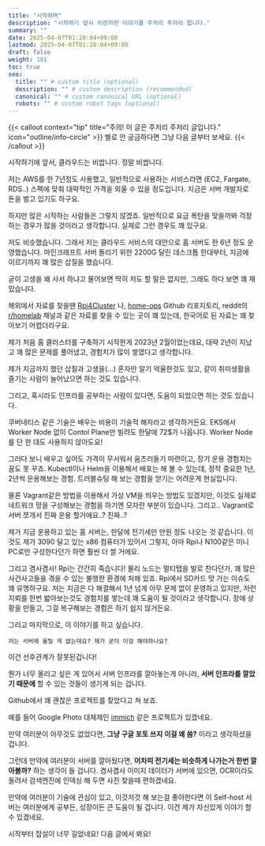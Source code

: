 ```yaml
---
title: "시작하며"
description: "시작하기 앞서 이런저런 이야기를 주저리 주저리 합니다."
summary: ""
date: 2025-04-07T01:28:04+09:00
lastmod: 2025-04-07T01:28:04+09:00
draft: false
weight: 101
toc: true
seo:
  title: "" # custom title (optional)
  description: "" # custom description (recommended)
  canonical: "" # custom canonical URL (optional)
  robots: "" # custom robot tags (optional)
---
```


{{< callout context="tip" title="주의! 이 글은 주저리 주저리 글입니다." icon="outline/info-circle" >}} 별로 안 궁금하다면 그냥 다음 글부터 보세요. {{< /callout >}}

시작하기에 앞서, 클라우드는 비쌉니다. 정말 비쌉니다.

저는 AWS를 한 7년정도 사용했고, 일반적으로 사용하는 서비스라면 (EC2, Fargate, RDS..) 스펙에 맞춰 대략적인 가격을 외울 수 있을 정도입니다. 지금은 서버 개발자로 돈을 벌고 있기도 하구요.

하지만 많은 시작하는 사람들은 그렇지 않겠죠. 일반적으로 요금 폭탄을 맞을까봐 걱정하는 경우가 많을 것이라고 생각합니다. 실제로 그런 경우도 꽤 있구요.

저도 비슷했습니다. 그래서 저는 클라우드 서비스의 대안으로 홈 서버도 한 6년 정도 운영했습니다. 마인크래프트 서버 돌리기 위한 2200G 달린 데스크톱 한대부터, 지금에 이르기까지 꽤 많은 삽질을 했습니다.

굳이 고생을 왜 사서 하냐고 물어보면 딱히 저도 할 말은 없지만, 그래도 하다 보면 꽤 재밌습니다.

해외에서 자료를 찾을땐 [Rpi4Cluster](https://rpi4cluster.com/) 나, [home-ops](https://github.com/onedr0p/home-ops) Github 리포지토리, reddit의 [r/homelab](https://www.reddit.com/r/homelab/) 채널과 같은 자료를 찾을 수 있는 곳이 꽤 있는데, 한국어로 된 자료는 꽤 찾아보기 어렵더라구요.

제가 처음 홈 클러스터를 구축하기 시작한게 2023년 2월이었는데요, 대략 2년이 지났고 꽤 많은 문제를 풀어냈고, 경험치가 많이 쌓였다고 생각합니다.

제가 지금까지 했던 삽질과 고생을(...) 혼자만 알기 억울한것도 있고, 같이 취미생활을 즐기는 사람이 늘어났으면 하는 것도 있습니다.

그리고, 혹시라도 인프라를 공부하는 사람이 있다면, 도움이 되었으면 하는 것도 있습니다.

쿠버네티스 같은 기술은 배우는 비용이 기술적 해자라고 생각하거든요. EKS에서 Worker Node 없이 Contol Plane만 빌려도 한달에 72$가 나옵니다. Worker Node를 단 한 대도 사용하지 않아도요!

그러다 보니 배우고 싶어도 가격이 무서워서 움츠러들기 마련이고, 장기 운용 경험치는 꿈도 못 꾸죠. Kubectl이나 Helm을 이용해서 배포는 해 볼 수 있는데, 정작 중요한 1년, 2년씩 운용해보는 경험. 트러블슈팅 해 보는 경험을 얻기는 어려운게 현실입니다.

물론 Vagrant같은 방법을 이용해서 가상 VM을 띄우는 방법도 있겠지만, 이것도 실제로 네트워크 망을 구성해보는 경험을 하기엔 모자란 부분이 있습니다. 그리고.. Vagrant로 서버 쪼개서 진짜 운용 할거에요..? 진짜..?

제가 지금 운용하고 있는 홈 서버는, 한달에 전기세만 만원 정도 나오는 것 같습니다. 이것도 제가 3090 달고 있는 x86 컴퓨터가 있어서 그렇지, 아마 Rpi나 N100같은 미니 PC로만 구성한다던가 하면 훨씬 더 쌀 거에요.

그리고 겸사겸사! Rpi는 간간히 죽습니다! 물리 노드는 멀티탭을 발로 찬다던가, 꽤 많은 사건사고들을 겪을 수 있는 불행한 환경에 처해 있죠. Rpi에서 SD카드 맛 가는 이슈도 꽤 유명하구요. 저는 지금은 다 해결해서 1년 넘게 아무 문제 없이 운영하고 있지만, 저런 지뢰를 한번 밟아보는것도 경험치를 쌓는데 꽤 도움이 될 것이라고 생각합니다. 장애 상황을 만들고, 그걸 복구해보는 경험은 하기 쉽지 않거든요.

그리고 마지막으로, 이 이야기를 하고 싶습니다.

`저는 서버에 올릴 게 없는데요? 제가 굳이 이걸 해야하나요?`

이건 선후관계가 잘못된겁니다!

뭔가 너무 올리고 싶은 게 있어서 서버 인프라를 깔아놓는게 아니라, **서버 인프라를 깔았기 때문에** 할 수 있는 것들이 생기게 되는 겁니다.

Github에서 꽤 괜찮은 프로젝트를 찾았다고 쳐 보죠.

예를 들어 Google Photo 대체제인 [immich](https://immich.app/) 같은 프로젝트가 있겠네요.

만약 여러분이 아무것도 없었다면, **그냥 구글 포토 쓰지 이걸 왜 씀?** 이라고 생각하셨을 겁니다.

그런데 만약에 여러분이 서버를 깔아뒀다면, **어차피 전기세는 비슷하게 나가는거 한번 깔아볼까?** 하는 생각이 들 겁니다. 겸사겸사 이미지 데이터가 서버에 있으면, OCR이라도 돌려서 검색엔진에 인덱싱 해 두면 사진 찾을때 편하겠네요.

만약에 여러분이 기술에 관심이 있고, 이것저것 해 보는걸 좋아한다면 이 Self-host 서버는 여러분에게 공부든, 성장이든 큰 도움이 될 겁니다. 이건 제가 자신있게 이야기 할 수 있겠네요.

시작부터 잡설이 너무 길었네요! 다음 글에서 봐요!
